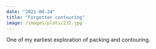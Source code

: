 ```yaml
---
date: "2021-08-24"
title: "Forgotten contouring"
image: /images/plots/232.jpg
---
```


One of my earliest exploration of packing and contouring.
